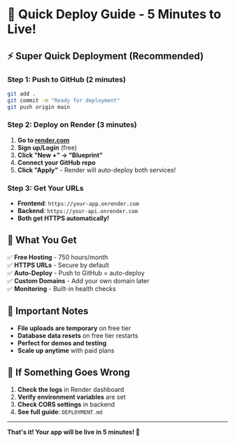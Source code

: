 # 🚀 Quick Deploy Guide - 5 Minutes to Live!

## ⚡ **Super Quick Deployment (Recommended)**

### **Step 1: Push to GitHub (2 minutes)**
```bash
git add .
git commit -m "Ready for deployment"
git push origin main
```

### **Step 2: Deploy on Render (3 minutes)**
1. **Go to [render.com](https://render.com)** 
2. **Sign up/Login** (free)
3. **Click "New +" → "Blueprint"**
4. **Connect your GitHub repo**
5. **Click "Apply"** - Render will auto-deploy both services!

### **Step 3: Get Your URLs**
- **Frontend**: `https://your-app.onrender.com`
- **Backend**: `https://your-api.onrender.com`
- **Both get HTTPS automatically!**

## 🎯 **What You Get**

✅ **Free Hosting** - 750 hours/month  
✅ **HTTPS URLs** - Secure by default  
✅ **Auto-Deploy** - Push to GitHub = auto-deploy  
✅ **Custom Domains** - Add your own domain later  
✅ **Monitoring** - Built-in health checks  

## 🚨 **Important Notes**

- **File uploads are temporary** on free tier
- **Database data resets** on free tier restarts
- **Perfect for demos and testing**
- **Scale up anytime** with paid plans

## 🔧 **If Something Goes Wrong**

1. **Check the logs** in Render dashboard
2. **Verify environment variables** are set
3. **Check CORS settings** in backend
4. **See full guide**: `DEPLOYMENT.md`

---

**That's it! Your app will be live in 5 minutes! 🎉**

